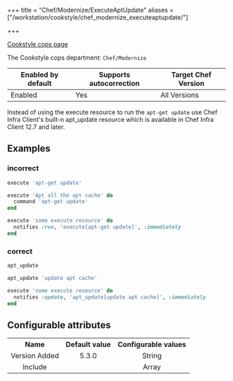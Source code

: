 +++
title = "Chef/Modernize/ExecuteAptUpdate"
aliases = ["/workstation/cookstyle/chef_modernize_executeaptupdate/"]

+++

<!-- This content is automatically generated. See https://github.com/chef/chef-web-docs/blob/main/generated/README.md -->

[Cookstyle cops page](/workstation/cookstyle/cops/)

The Cookstyle cops department: `Chef/Modernize`

| Enabled by default | Supports autocorrection | Target Chef Version |
| --- | --- | --- |
| Enabled | Yes | All Versions |

Instead of using the execute resource to run the `apt-get update` use Chef Infra Client's built-n apt_update resource which is available in Chef Infra Client 12.7 and later.

## Examples

### incorrect

```ruby
execute 'apt-get update'

execute 'Apt all the apt cache' do
  command 'apt-get update'
end

execute 'some execute resource' do
  notifies :run, 'execute[apt-get update]', :immediately
end
```

### correct

```ruby
apt_update

apt_update 'update apt cache'

execute 'some execute resource' do
  notifies :update, 'apt_update[update apt cache]', :immediately
end
```

## Configurable attributes

<table>
<tbody><tr>
<th>Name</th>
<th>Default value</th>
<th>Configurable values</th>
</tr>
<tr>
<td style="text-align:center">Version Added</td>
<td style="text-align:center">5.3.0</td>
<td style="text-align:center">String</td>
</tr>
<tr><td style="text-align:center">Include</td>
<td style="text-align:center"><ul>
</ul>
</td>
<td style="text-align:center">Array</td>
</tr></tbody></table>
